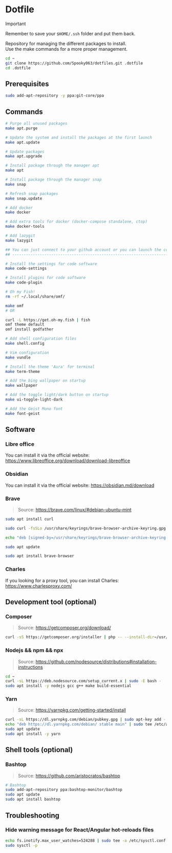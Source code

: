 # Dotfile

> [!IMPORTANT]  
> Remember to save your `$HOME/.ssh` folder and put them back.

Repository for managing the different packages to install.  
Use the make commands for a more proper management.

```bash
cd ~
git clone https://github.com/Spooky063/dotfiles.git .dotfile
cd .dotfile
```

## Prerequisites

```bash
sudo add-apt-repository -y ppa:git-core/ppa
```

## Commands

```bash
# Purge all unused packages
make apt.purge
```

```bash
# Update the system and install the packages at the first launch
make apt.update

# Update packages
make apt.upgrade

# Install package through the manager apt
make apt
```

```bash
# Install package through the manager snap
make snap

# Refresh snap packages
make snap.update
```

```bash
# Add docker
make docker

# Add extra tools for docker (docker-compose standalone, ctop)
make docker-tools
```

```bash
# Add lazygit
make lazygit
```

```bash
## You can just connect to your github account or you can launch the command
## -------------------------------------------------------------------------

# Install the settings for code software
make code-settings

# Install plugins for code software
make code-plugin
```

```bash
# Oh my Fish!
rm -rf ~/.local/share/omf/

make omf
# OR

curl -L https://get.oh-my.fish | fish
omf theme default
omf install godfather
```

```bash
# Add shell configuration files
make shell.config
```

```bash
# Vim configuration
make vundle
```

```bash
# Install the theme 'Aura' for terminal
make term-theme
```

```bash
# Add the bing wallpaper on startup
make wallpaper
```

```bash
# Add the toggle light/dark button on startup
make ui-toggle-light-dark
```

```bash
# Add the Geist Mono font
make font-geist
```

## Software

### Libre office

You can install it via the official website: https://www.libreoffice.org/download/download-libreoffice

### Obsidian

You can install it via the official website: https://obsidian.md/download

### Brave

> Source: https://brave.com/linux/#debian-ubuntu-mint

```bash
sudo apt install curl

sudo curl -fsSLo /usr/share/keyrings/brave-browser-archive-keyring.gpg https://brave-browser-apt-release.s3.brave.com/brave-browser-archive-keyring.gpg

echo "deb [signed-by=/usr/share/keyrings/brave-browser-archive-keyring.gpg] https://brave-browser-apt-release.s3.brave.com/ stable main"|sudo tee /etc/apt/sources.list.d/brave-browser-release.list

sudo apt update

sudo apt install brave-browser
```

### Charles

If you looking for a proxy tool, you can install Charles: https://www.charlesproxy.com/

## Development tool (optional)

### Composer

> Source: https://getcomposer.org/download/

```bash
curl -sS https://getcomposer.org/installer | php -- --install-dir=/usr/local/bin --filename=composer
```

### Nodejs && npm && npx

> Source: https://github.com/nodesource/distributions#installation-instructions

```bash
cd ~
curl -sL https://deb.nodesource.com/setup_current.x | sudo -E bash -
sudo apt install -y nodejs gcc g++ make build-essential
```

### Yarn

> Source: https://yarnpkg.com/getting-started/install

```bash
curl -sL https://dl.yarnpkg.com/debian/pubkey.gpg | sudo apt-key add -
echo "deb https://dl.yarnpkg.com/debian/ stable main" | sudo tee /etc/apt/sources.list.d/yarn.list
sudo apt update
sudo apt install -y yarn
```

## Shell tools (optional)

### Bashtop

> Source: https://github.com/aristocratos/bashtop

```bash
# Bashtop
sudo add-apt-repository ppa:bashtop-monitor/bashtop
sudo apt update
sudo apt install bashtop
```

## Troubleshooting

### Hide warning message for React/Angular hot-reloads files

```bash
echo fs.inotify.max_user_watches=524288 | sudo tee -a /etc/sysctl.conf
sudo sysctl -p
```
